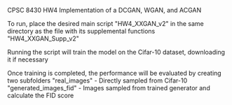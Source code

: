 CPSC 8430 HW4
Implementation of a DCGAN, WGAN, and ACGAN

To run, place the desired main script "HW4_XXGAN_v2" 
in the same directory as the file with its supplemental functions "HW4_XXGAN_Supp_v2"

Running the script will train the model on the Cifar-10 dataset, downloading it if necessary

Once training is completed, the performance will be evaluated by creating two subfolders
"real_images" - Directly sampled from Cifar-10
"generated_images_fid" - Images sampled from trained generator
and calculate the FID score
